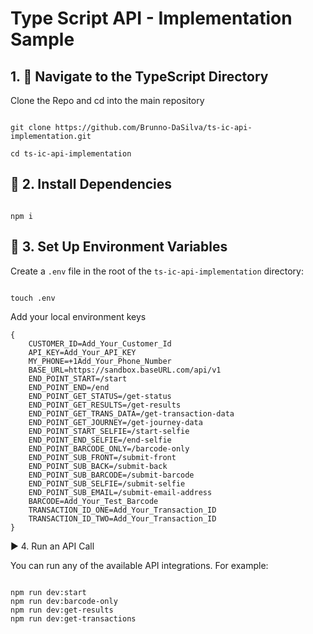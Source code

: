 # Type Script API - Implementation Sample

## 1. 📁 Navigate to the TypeScript Directory

Clone the Repo and cd into the main repository

```

git clone https://github.com/Brunno-DaSilva/ts-ic-api-implementation.git

cd ts-ic-api-implementation

```

## 🧱 2. Install Dependencies

```

npm i

```

## 🔐 3. Set Up Environment Variables

Create a `.env` file in the root of the `ts-ic-api-implementation` directory:

```

touch .env

```

Add your local environment keys

```
{
    CUSTOMER_ID=Add_Your_Customer_Id
    API_KEY=Add_Your_API_KEY
    MY_PHONE=+1Add_Your_Phone_Number
    BASE_URL=https://sandbox.baseURL.com/api/v1
    END_POINT_START=/start
    END_POINT_END=/end
    END_POINT_GET_STATUS=/get-status
    END_POINT_GET_RESULTS=/get-results
    END_POINT_GET_TRANS_DATA=/get-transaction-data
    END_POINT_GET_JOURNEY=/get-journey-data
    END_POINT_START_SELFIE=/start-selfie
    END_POINT_END_SELFIE=/end-selfie
    END_POINT_BARCODE_ONLY=/barcode-only
    END_POINT_SUB_FRONT=/submit-front
    END_POINT_SUB_BACK=/submit-back
    END_POINT_SUB_BARCODE=/submit-barcode
    END_POINT_SUB_SELFIE=/submit-selfie
    END_POINT_SUB_EMAIL=/submit-email-address
    BARCODE=Add_Your_Test_Barcode
    TRANSACTION_ID_ONE=Add_Your_Transaction_ID
    TRANSACTION_ID_TWO=Add_Your_Transaction_ID
}

```

▶️ 4. Run an API Call

You can run any of the available API integrations. For example:

```

npm run dev:start
npm run dev:barcode-only
npm run dev:get-results
npm run dev:get-transactions

```
